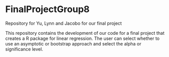 # FinalProjectGroup8
Repository for Yu, Lynn and Jacobo for our final project

This repository contains the development of our code for a final project that creates a R package for linear regression. 
The user can select whether to use an asymptotic or bootstrap approach and select the alpha or significance level. 


